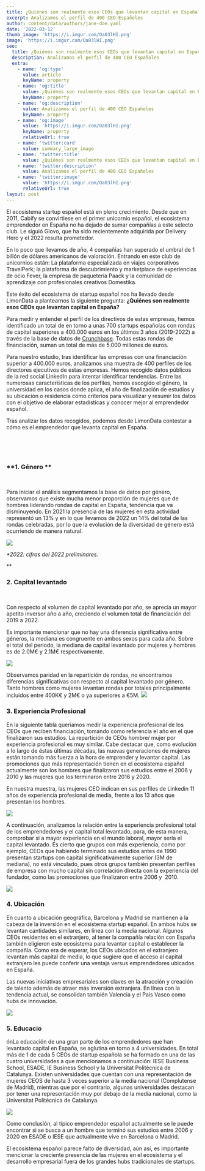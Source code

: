 ```yaml
---
title: ¿Quiénes son realmente esos CEOs que levantan capital en España?
excerpt: Analizamos el perfil de 400 CEO Españoles
author: content/data/authors/jane-doe.yaml
date: '2022-03-12'
thumb_image: 'https://i.imgur.com/Oa03lHI.png'
image: 'https://i.imgur.com/Oa03lHI.png'
seo:
  title: ¿Quiénes son realmente esos CEOs que levantan capital en España?
  description: Analizamos el perfil de 400 CEO Españoles
  extra:
    - name: 'og:type'
      value: article
      keyName: property
    - name: 'og:title'
      value: ¿Quiénes son realmente esos CEOs que levantan capital en España?
      keyName: property
    - name: 'og:description'
      value: Analizamos el perfil de 400 CEO Españoles
      keyName: property
    - name: 'og:image'
      value: 'https://i.imgur.com/Oa03lHI.png'
      keyName: property
      relativeUrl: true
    - name: 'twitter:card'
      value: summary_large_image
    - name: 'twitter:title'
      value: ¿Quiénes son realmente esos CEOs que levantan capital en España?
    - name: 'twitter:description'
      value: Analizamos el perfil de 400 CEO Españoles
    - name: 'twitter:image'
      value: 'https://i.imgur.com/Oa03lHI.png'
      relativeUrl: true
layout: post
---
```

El ecosistema startup español está en pleno crecimiento. Desde que en 2011, Cabify se convirtiese en el primer unicornio español, el ecosistema emprendedor en España no ha dejado de sumar compañías a este selecto club. Le siguió Glovo, que ha sido recientemente adquirida por Delivery Hero y el 2022 resulta prometedor.

En lo poco que llevamos de año, 4 compañías han superado el umbral de 1 billón de dólares americanos de valoración. Entrando en este club de unicornios están: La plataforma especializada en viajes corporativos TravelPerk; la plataforma de descubrimiento y marketplace de experiencias de ocio Fever, la empresa de paquetería Paack y la comunidad de aprendizaje con profesionales creativos Domestika. 

Este éxito del ecosistema de startup español nos ha llevado desde LimonData a plantearnos la siguiente pregunta: **¿Quiénes son realmente esos CEOs que levantan capital en España?**

Para medir y entender el perfil de los directivos de estas empresas, hemos identificado un total de en torno a unas 700 startups españolas con rondas de capital superiores a 400.000 euros en los últimos 3 años (2019-2022) a través de la base de datos de [Crunchbase](https://www.crunchbase.com/). Todas estas rondas de financiación, suman un total de más de 5.000 millones de euros.

Para nuestro estudio, tras identificar las empresas con una financiación superior a 400.000 euros, analizamos una muestra de 400 perfiles de los directores ejecutivos de estas empresas. Hemos recogido datos públicos de la red social LinkedIn para intentar identificar tendencias. Entre las numerosas características de los perfiles, hemos escogido el género, la universidad en los casos donde aplica, el año de finalización de estudios y su ubicación o residencia como criterios para visualizar y resumir los datos con el objetivo de elaborar estadísticas y conocer mejor al emprendedor español.

Tras analizar los datos recogidos, podemos desde LimonData contestar a cómo es el emprendedor que levanta capital en España.

 

 

### **1. Género **

 

Para iniciar el análisis segmentamos la base de datos por género, observamos que existe mucha menor proporción de mujeres que de hombres liderando rondas de capital en España, tendencia que va disminuyendo. En 2021 la presencia de las mujeres en esta actividad representó un 13% y en lo que llevamos de 2022 un 14% del total de las rondas celebradas, por lo que la evolución de la diversidad de género está ocurriendo de manera natural.

![](https://lh5.googleusercontent.com/XYNbLEhwCgiDQNUx159XqHUu2q9Ejye9AgyQBtfK2seKzCvHe3-Ho5HfOGPPRig6xN2INIMA3o8hli-NAkjf-JJb28i-xJKBpnuR8gf_vyBebLQWB5XhkxSHfpnj5lCTR357clFv)

*\*2022: cifras del 2022 preliminares.*

**

### **2. Capital levantado**

 

Con respecto al volumen de capital levantado por año, se aprecia un mayor apetito inversor año a año, creciendo el volumen total de financiación del 2019 a 2022.

Es importante mencionar que no hay una diferencia significativa entre géneros, la mediana es congruente en ambos sexos para cada año. Sobre el total del periodo, la mediana de capital levantado por mujeres y hombres es de 2.0M€ y 2.1M€ respectivamente.

![](https://lh5.googleusercontent.com/loenvDpxQBJdiHtNXyuXux1G8HGOH7IwRylP179uDgSRMmdOCBhe5-9FhkIZWSdtX5norQeEudPnEmH-xUEgJzsnK6svkSVnYgdKlWjeVFroPEtIF56gWiNzfv2H-wz4izGo6NFW)

Observamos paridad en la repartición de rondas, no encontramos diferencias significativas con respecto al capital levantado por género. Tanto hombres como mujeres levantan rondas por totales principalmente incluidos entre 400K€ y 2M€ o ya superiores a €5M. ![](https://lh4.googleusercontent.com/wGsG8whmmqsqxKyGsuiVmic6gQPg9LNtoADF5pkxCj4hj4CAxP1nQWUA0NcB25Oc-05ZkA\_77gzGmVD-Gu0HPk7OaEJxRNiOvsojQVt0tl8xncxKcPbDdGEsI9W_cYzcXsxrMyo8)

### **3. Experiencia Profesional**

En la siguiente tabla queríamos medir la experiencia profesional de los CEOs que reciben financiación, tomando como referencia el año en el que finalizaron sus estudios. La repartición de CEOs hombre/ mujer por experiencia profesional es muy similar. Cabe destacar que, como evolución a lo largo de éstas últimas décadas, las nuevas generaciones de mujeres están tomando más fuerza a la hora de emprender y levantar capital. Las promociones que más representación tienen en el ecosistema español actualmente son los hombres que finalizaron sus estudios entre el 2006 y 2010 y las mujeres que los terminaron entre 2016 y 2020. 

En nuestra muestra, las mujeres CEO indican en sus perfiles de Linkedin 11 años de experiencia profesional de media, frente a los 13 años que presentan los hombres.

![](https://lh4.googleusercontent.com/tzBQYynVVVS_m1kzMALRT035JB33nCJzT2k8ePigJkUHgbla2hX6XmXT8yOqRD5KDebBOYFiJos_zKL0QRe0Yg5dNvhifiFKLqryr1Df8q7wQHw8NgwL-Eai1\_sk3E3nnV7h9C6J)

A continuación, analizamos la relación entre la experiencia profesional total de los emprendedores y el capital total levantado, para, de esta manera, comprobar si a mayor experiencia en el mundo laboral, mayor sería el capital levantado. Es cierto que grupos con más experiencia, como por ejemplo, CEOs que habiendo terminado sus estudios antes de 1990 presentan startups con capital significativamente superior (3M de mediana), no está vinculado, pues otros grupos también presentan perfiles de empresa con mucho capital sin correlación directa con la experiencia del fundador, como las promociones que finalizaron entre 2006 y  2010.

![](https://lh3.googleusercontent.com/IbaHVY3qgnp-kHA5BSd-3Op1-u_TLl68y7sLnRAvd_L3yqjwowJ-471GqVb8fmRzFQWDuKVzFj1UZXlyq8SmAbmCNYnYu-Q6uH2doC9VpwcC6qK5aPE_N82OczS0uPkGtqtcElqO)

### **4. Ubicación**

En cuanto a ubicación geográfica, Barcelona y Madrid se mantienen a la cabeza de la inversión en el ecosistema startup español. En ambos hubs se levantan cantidades similares, en línea con la media nacional. Algunos CEOs residentes en el extranjero, al tener la compañía relación con España también eligieron este ecosistema para levantar capital o establecer la compañía. Como era de esperar, los CEOs ubicados en el extranjero levantan más capital de media, lo que sugiere que el acceso al capital extranjero les puede conferir una ventaja versus emprendedores ubicados  en España.

Las nuevas iniciativas empresariales son claves en la atracción y creación de talento además de atraer más inversión extranjera. En línea con la tendencia actual, se consolidan también Valencia y el País Vasco como hubs de innovación.

![](https://lh6.googleusercontent.com/YFhhSnm9XME2eVOz2j5wiNLFQ05JlbgUP5nQJK8Wgr5nBwtihIYnMALnFpAiXcSmJD\_2Ja-8BEaUgLGjWAeQTPgxmarYKS0r5hThA0AJNSpMORLXGIuSnKbz9JFxp0favtHMW9wl)



### 5. Educacio

ónLa educación de una gran parte de los emprendedores que han levantado capital en España, se aglutina en torno a 4 universidades. En total más de 1 de cada 5 CEOs de startup española se ha formado en una de las cuatro universidades a que mencionamos a continuación: IESE Business School, ESADE, IE Business School y la Universitat Politècnica de Catalunya. Existen universidades que cuentan con una representación de mujeres CEOS de hasta 3 veces superior a la media nacional (Complutense de Madrid), mientras que por el contrario, algunas universidades destacan por tener una representación muy por debajo de la media nacional, como la Universitat Politècnica de Catalunya.

![](https://lh3.googleusercontent.com/LC-hzGjENwsXtIPVBosM4\_YKPeOj4NbnUNat_BUAIiXe07XK_S8xDdXdvGAVva8fZSgqKteZkdmBjcamXVyMRtwbQ_G0iB-\_CcjILbd7kL159VizA9trD6XcxIWs39EStDr2AdK7)

Como conclusión, al típico emprendedor español actualmente se le puede encontrar si se busca a un hombre que terminó sus estudios entre 2006 y 2020 en ESADE o IESE que actualmente vive en Barcelona o Madrid.

El ecosistema español parece falto de diversidad, aún así, es importante mencionar la creciente presencia de las mujeres en el ecosistema y el desarrollo empresarial fuera de los grandes hubs tradicionales de startups.
